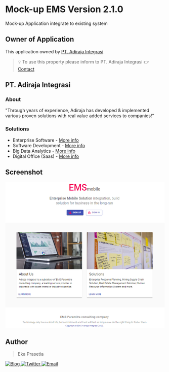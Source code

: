 # Mock-up EMS Version 2.1.0
Mock-up Application integrate to existing system

## Owner of Application
This application owned by [PT. Adiraja Integrasi](https://adiraja-integrasi.com/)
> 💡 To use this property please inform to PT. Adiraja Integrasi 👉 [Contact](https://adiraja-integrasi.com/contact-us/)

## PT. Adiraja Integrasi

### About
"Through years of experience, Adiraja has developed & implemented various proven solutions with real value added services to companies!"

### Solutions
- Enterprise Software - [More info](https://adiraja-integrasi.com/enterprise-software/)
- Software Development - [More info](https://adiraja-integrasi.com/services/software-development/)
- Big Data Analytics - [More info](https://adiraja-integrasi.com/products/big-data-analytics/)
- Digital Office (Saas) - [More info](https://adiraja-integrasi.com/digital-office-saas/)
 
## Screenshot

<p align="center">
  <a href="https://ekaone.github.io/EMS-Solution//">
    <img src="./src/assets/screenshot.png" alt="EMS Solution" />
  </a>
</p>

## Author
> Eka Prasetia

<a href="https://www.ekaprasetia.com/">
  <img src="https://img.shields.io/badge/Writer-Blog-orange" alt="Blog" />
</a>

<a href="https://twitter.com/dannyeka">
  <img src="https://img.shields.io/badge/Tweet-Twitter-blue" alt="Twitter" />
</a>

<a href="mailto:ekaone3033@gmail.com">
  <img src="https://img.shields.io/badge/Email-ekaone3033@gmail.com-yellow" alt="Email" />
</a>

